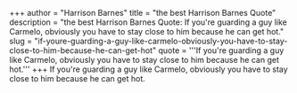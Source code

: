 +++
author = "Harrison Barnes"
title = "the best Harrison Barnes Quote"
description = "the best Harrison Barnes Quote: If you're guarding a guy like Carmelo, obviously you have to stay close to him because he can get hot."
slug = "if-youre-guarding-a-guy-like-carmelo-obviously-you-have-to-stay-close-to-him-because-he-can-get-hot"
quote = '''If you're guarding a guy like Carmelo, obviously you have to stay close to him because he can get hot.'''
+++
If you're guarding a guy like Carmelo, obviously you have to stay close to him because he can get hot.
